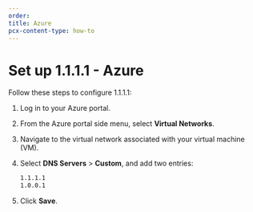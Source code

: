 ```yaml
---
order:
title: Azure
pcx-content-type: how-to
---
```


# Set up 1.1.1.1 - Azure

Follow these steps to configure 1.1.1.1:

1. Log in to your Azure portal.
1. From the Azure portal side menu, select **Virtual Networks**.
1. Navigate to the virtual network associated with your virtual machine (VM).
1. Select **DNS Servers** > **Custom**, and add two entries:

   ```txt
   1.1.1.1
   1.0.0.1
   ```

1. Click **Save**.
